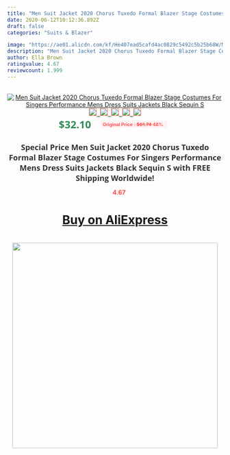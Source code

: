 ```yaml
---
title: "Men Suit Jacket 2020 Chorus Tuxedo Formal Blazer Stage Costumes For Singers Performance Mens Dress Suits Jackets Black Sequin S"
date: 2020-06-12T10:12:36.892Z
draft: false
categories: "Suits & Blazer"

image: "https://ae01.alicdn.com/kf/He407ead5cafd4ac0829c5492c5b25b68W/Men-Suit-Jacket-2020-Chorus-Tuxedo-Formal-Blazer-Stage-Costumes-For-Singers-Performance-Mens-Dress-Suits.jpg"
description: "Men Suit Jacket 2020 Chorus Tuxedo Formal Blazer Stage Costumes For Singers Performance Mens Dress Suits Jackets Black Sequin S"
author: Ella Brown
ratingvalue: 4.67
reviewcount: 1.999
---
```

<br>
<div style="text-align: center;">
<a href="https://s.click.aliexpress.com/e/_AEduNJ" target="_blank" rel="nofollow noopener noreferrer"><img alt="Men Suit Jacket 2020 Chorus Tuxedo Formal Blazer Stage Costumes For Singers Performance Mens Dress Suits Jackets Black Sequin S" class="magnifier-image" src="https://ae01.alicdn.com/kf/He407ead5cafd4ac0829c5492c5b25b68W/Men-Suit-Jacket-2020-Chorus-Tuxedo-Formal-Blazer-Stage-Costumes-For-Singers-Performance-Mens-Dress-Suits.jpg_640x640.jpg">
<br>
<img style="border:1px solid salmon" src="https://ae01.alicdn.com/kf/He407ead5cafd4ac0829c5492c5b25b68W/Men-Suit-Jacket-2020-Chorus-Tuxedo-Formal-Blazer-Stage-Costumes-For-Singers-Performance-Mens-Dress-Suits.jpg_120x120.jpg">&nbsp;&nbsp;<img style="border:1px solid salmon" src="https://ae01.alicdn.com/kf/Hc4f6041124f9422db5f34ebbcb1904e3P/Men-Suit-Jacket-2020-Chorus-Tuxedo-Formal-Blazer-Stage-Costumes-For-Singers-Performance-Mens-Dress-Suits.jpg_120x120.jpg">&nbsp;&nbsp;<img style="border:1px solid salmon" src="https://ae01.alicdn.com/kf/He6aaa564dcd64a72b909c4f9330adfe1v/Men-Suit-Jacket-2020-Chorus-Tuxedo-Formal-Blazer-Stage-Costumes-For-Singers-Performance-Mens-Dress-Suits.jpg_120x120.jpg">&nbsp;&nbsp;<img style="border:1px solid salmon" src="https://ae01.alicdn.com/kf/Hc40eeef7a2f74a65b485aa5809540f72H/Men-Suit-Jacket-2020-Chorus-Tuxedo-Formal-Blazer-Stage-Costumes-For-Singers-Performance-Mens-Dress-Suits.jpg_120x120.jpg">&nbsp;&nbsp;<img style="border:1px solid salmon" src="https://ae01.alicdn.com/kf/H766096f03d7244d9a7925f336922b29es/Men-Suit-Jacket-2020-Chorus-Tuxedo-Formal-Blazer-Stage-Costumes-For-Singers-Performance-Mens-Dress-Suits.jpg_120x120.jpg"></a></div><br0>
<div style="text-align: center;"><span style="background-color: white; border: 0px; box-sizing: border-box; color: seagreen; display: inline-block; font-family: &quot;open sans&quot; , &quot;arial&quot; , &quot;helvetica&quot; , sans-serif , &quot;heiti&quot;; font-size: 24px; font-stretch: inherit; font-weight: 700; line-height: inherit; margin: 0px 10px 0px 0px; padding: 0px; vertical-align: middle;">$32.10 </span>
<span style="background: rgb(255 , 241 , 241); border-radius: 3px; border: 0px; box-sizing: border-box; color: #ff4747; display: inline-block; font-family: inherit; font-size: 12px; font-stretch: inherit; font-style: inherit; font-variant: inherit; font-weight: 600; line-height: inherit; margin: 0px; padding: 2px 5px; transform: scale(0.9); vertical-align: middle;">Original Price : <b style="text-decoration: line-through;">$61.74 </b> 48%&nbsp;&nbsp;</span></div>
<h1 style="color: #333333; display: inline-block; font-family: &quot;open sans&quot; , &quot;arial&quot; , &quot;helvetica&quot; , sans-serif , &quot;heiti&quot;; font-size: 18px; font-stretch: inherit; font-weight: 700; text-align: center;">Special Price Men Suit Jacket 2020 Chorus Tuxedo Formal Blazer Stage Costumes For Singers Performance Mens Dress Suits Jackets Black Sequin S with FREE Shipping Worldwide!</h1>
<div style="color: #ff4747; text-align: center;">
<img src="https://4.bp.blogspot.com/-M0ZcTcb-5uY/XleCXlxnR4I/AAAAAAAAAEc/OrjgMkXV1oMQFaCRZj5HQwOCBcu3w1FegCPcBGAYYCw/s1600/star.png" style="height: 15px;">&nbsp;<b>4.67</b></div>
<div class="button_cont" align="center"><a class="buynow_a" href="https://s.click.aliexpress.com/e/_AEduNJ" target="_blank" rel="nofollow noopener noreferrer"><H1>Buy on AliExpress</H1></a></div><br>
<div class="separator" style="clear: both; text-align: center;">
<img src="https://lh3.googleusercontent.com/-pTy5HemUv9M/XlePHvY0dAI/AAAAAAAAAE4/0nX5iRUoIWY8eMW9Dpxeirr157OZliDIgCLcBGAsYHQ/s1600/badge.gif" width="480">
</div>
